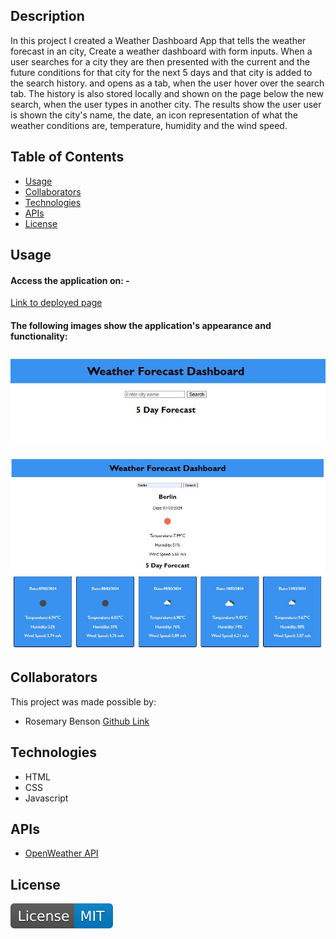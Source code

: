 
## Description

In this project I created a Weather Dashboard App that tells the weather forecast in an city, Create a weather dashboard with form inputs. When a user searches for a city they are then presented with the current and the future conditions for that city for the next 5 days and that city is added to the search history. and opens as a tab, when the user hover over the search tab. The history is also stored locally and shown on the page below the new search, when the user types in another city. The results show the user user is shown the city's name, the date, an icon representation of what the weather conditions are, temperature, humidity and the wind speed.

## Table of Contents 

- [Usage](#usage)
- [Collaborators](#collaborators)
- [Technologies](#technologies)
- [APIs](#apis)
- [License](#license)

## Usage

#### Access the application on: - 

[Link to deployed page](https://rosebenson.github.io/weatherdashboardapp/)

#### The following images show the application's appearance and functionality:

![weatherapp - search page](./assets/weatherrr222.JPG)

![Weatherapp- results page](./assets/mainweatherrr.JPG)

## Collaborators 
This project was made possible by:

- Rosemary Benson [Github Link](https://github.com/RoseBenson)

## Technologies 

- HTML
- CSS
- Javascript

## APIs 

- [OpenWeather API]()

## License

![MIT License](./assets/License-MIT-blue.svg)


